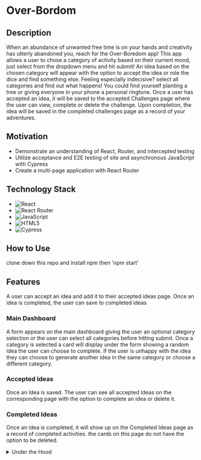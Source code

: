 

# Over-Bordom



## Description

When an abundance of unwanted free time is on your hands and creativity has utterly abandoned you, reach for the Over-Boredom app! This app allows a user to chose a category of activity based on their current mood, just select from the dropdown menu and hit submit! An idea based on the chosen category will appear with the option to accept the idea or role the dice and find something else. Feeling especially indecisive? select all categories and find out what happens! You could find yourself planting a tree or giving everyone in your phone a personal ringtone. Once a user has accepted an idea, it will be saved to the accepted Challenges page where the user can view, complete or delete the challenge. Upon completion, the idea will be saved in the completed challenges page as a record of your adventures.

## Motivation
- Demonstrate an understanding of React, Router, and intercepted testing
- Utilize acceptance and E2E testing of site and asynchronous JavaScript with Cypress
- Create a multi-page application with React Router

## Technology Stack
- ![React](https://img.shields.io/badge/react-%2320232a.svg?style=for-the-badge&logo=react&logoColor=%2361DAFB)
- ![React Router](https://img.shields.io/badge/React_Router-CA4245?style=for-the-badge&logo=react-router&logoColor=white)
- ![JavaScript](https://img.shields.io/badge/javascript-%23323330.svg?style=for-the-badge&logo=javascript&logoColor=%23F7DF1E)
- ![HTML5](https://img.shields.io/badge/html5-%23E34F26.svg?style=for-the-badge&logo=html5&logoColor=white)
- ![Cypress](https://img.shields.io/badge/-cypress-%23E5E5E5?style=for-the-badge&logo=cypress&logoColor=058a5e)

## How to Use
clone down this repo and install npm
then 'npm start'

## Features
A user can accept an idea and add it to their accepted ideas page. Once an idea is completed, the user can save to completed ideas
### Main Dashboard
A form appears on the main dashboard giving the user an optional category selection or the user can select all categories
before hitting submit. Once a category is selected a card will display under the form showing a random idea the user can choose to complete. If the user is unhappy with the idea they can choose to generate another idea in the same category or 
choose a different category.


### Accepted Ideas
Once an Idea is saved. The user can see all accepted Ideas on the corresponding page with the option to complete an idea
or delete it. 

### Completed Ideas
Once an idea is completed, it will show up on the Completed Ideas page as a record of completed activities. the cards on this page do not have the option to be deleted.

<details>
  <summary>Under the Hood</summary>
  an idea retrieved using the fetch API and on 'submit'
</br>

### Testing

Rec-Me is fully end-to-end tested with Cypress. URLs are tested and network requests are stubbed.
